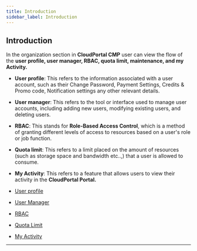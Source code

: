 ```yaml
---
title: Introduction
sidebar_label: Introduction
---
```


## Introduction

In the organization section in **CloudPortal CMP** user can view the flow of the **user profile, user manager, RBAC, quota limit, maintenance, and my Activity.**

- **User profile**: This refers to the information associated with a user account, such as their Change Password, Payment Settings, Credits & Promo code, Notification settings any other relevant details.
- **User manager**: This refers to the tool or interface used to manage user accounts, including adding new users, modifying existing users, and deleting users.
- **RBAC**: This stands for **Role-Based Access Control**, which is a method of granting different levels of access to resources based on a user's role or job function.
- **Quota limit**: This refers to a limit placed on the amount of resources (such as storage space and bandwidth etc..,) that a user is allowed to consume.
- **My Activity**: This refers to a feature that allows users to view their activity in the **CloudPortal Portal.**


- [User profile](./User-Profile#setting-up-profile-in-CloudPortal-cmp)
- [User Manager](./User-Profile#add-user-in-CloudPortal-cmp)
- [RBAC](./User-Profile#setting-up-role-privileges-in-CloudPortal-cmp)
- [Quota Limit](./User-Profile#quota-manager-in-CloudPortal-cmp)
- [My Activity](./Organization/User-Profile#my-activity-in-CloudPortal-cmp)

-----------------------------------------------------





